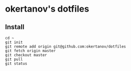 okertanov's dotfiles
====================

Install
-------
    cd ~
    git init
    git remote add origin git@github.com:okertanov/dotfiles
    git fetch origin master
    git checkout master
    git pull
    git status
